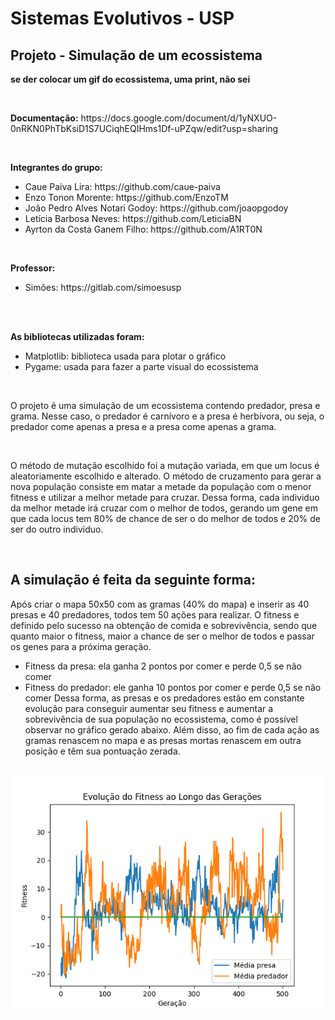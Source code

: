 # Sistemas Evolutivos - USP
## Projeto - Simulação de um ecossistema

<p><strong>se der colocar um gif do ecossistema, uma print, não sei</strong></p>

<br>
<p><strong>Documentação:</strong> https://docs.google.com/document/d/1yNXUO-0nRKN0PhTbKsiD1S7UCiqhEQIHms1Df-uPZqw/edit?usp=sharing</p>

<br>

<b>Integrantes do grupo:</b>
<ul>
  <li>Caue Paiva Lira: https://github.com/caue-paiva</li>
  <li>Enzo Tonon Morente: https://github.com/EnzoTM</li>
  <li>João Pedro Alves Notari Godoy: https://github.com/joaopgodoy</li>
  <li>Letícia Barbosa Neves: https://github.com/LeticiaBN</li>
  <li>Ayrton da Costa Ganem Filho: https://github.com/A1RT0N </li>
</ul>

<br>

<b>Professor:</b>
<br>
<ul>
  <li>Simões: https://gitlab.com/simoesusp</li>
</ul>

<br>
<br>

<b>As bibliotecas utilizadas foram:</b>
<ul>
  <li>Matplotlib: biblioteca usada para plotar o gráfico</li>
  <li>Pygame: usada para fazer a parte visual do ecossistema</li>
</ul>


<br>

O projeto é uma simulação de um ecossistema contendo predador, presa e grama. Nesse caso, o predador é carnívoro e a presa é herbívora, ou seja, o predador come apenas a presa e a presa come apenas a grama.

<br>

O método de mutação escolhido foi a mutação variada, em que um locus é aleatoriamente escolhido e alterado.
O método de cruzamento para gerar a nova população consiste em matar a metade da população com o menor fitness e utilizar a melhor metade para cruzar. Dessa forma, cada individuo da melhor metade irá cruzar com o melhor de todos, gerando um gene em que cada locus tem 80% de chance de ser o do melhor de todos e 20% de ser do outro individuo.

<br>

<h2>A simulação é feita da seguinte forma:</h2>

  Após criar o mapa 50x50 com as gramas (40% do mapa) e inserir as 40 presas e 40 predadores, todos tem 50 ações para realizar. O fitness e definido pelo sucesso na obtenção de comida e sobrevivência, sendo que quanto maior o fitness, maior a chance de ser o melhor de todos e passar os genes para a próxima geração.
- Fitness da presa: ela ganha 2 pontos por comer e perde 0,5 se não comer
- Fitness do predador: ele ganha 10 pontos por comer e perde 0,5 se não comer
Dessa forma, as presas e os predadores estão em constante evolução para conseguir aumentar seu fitness e aumentar a sobrevivência de sua população no ecossistema, como é possível observar no gráfico gerado abaixo.
Além disso, ao fim de cada ação as gramas renascem no mapa e as presas mortas renascem em outra posição e têm sua pontuação zerada.

<br>

<div align="center">
  <img src="https://github.com/EnzoTM/Ecossistema/blob/main/Simula%C3%A7%C3%A3o%20do%20Ecossistema/graficos/0.png?raw=true">
</div>
